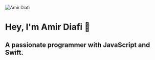 ![Amir Diafi](https://raw.githubusercontent.com/AmirDiafi/GHProfile/main/profile.png)

# Hey, I'm Amir Diafi 👋

## A passionate programmer with JavaScript and Swift.

